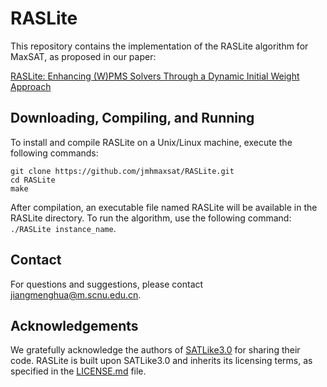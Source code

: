 # RASLite

This repository contains the implementation of the RASLite algorithm for MaxSAT, as proposed in our paper:

[RASLite: Enhancing (W)PMS Solvers Through a Dynamic Initial Weight Approach](https://ieeexplore.ieee.org/abstract/document/10580189)

## Downloading, Compiling, and Running

To install and compile RASLite on a Unix/Linux machine, execute the following commands:
```
git clone https://github.com/jmhmaxsat/RASLite.git  
cd RASLite
make
```

After compilation, an executable file named RASLite will be available in the RASLite directory.
To run the algorithm, use the following command: `./RASLite instance_name`.

## Contact

For questions and suggestions, please contact jiangmenghua@m.scnu.edu.cn.

## Acknowledgements​​

We gratefully acknowledge the authors of [SATLike3.0](https://lcs.ios.ac.cn/~caisw/Code/maxsat/) for sharing their code. RASLite is built upon SATLike3.0 and inherits its licensing terms, as specified in the [LICENSE.md](https://github.com/jmhmaxsat/RASLite/blob/main/LICENSE.md) file.
